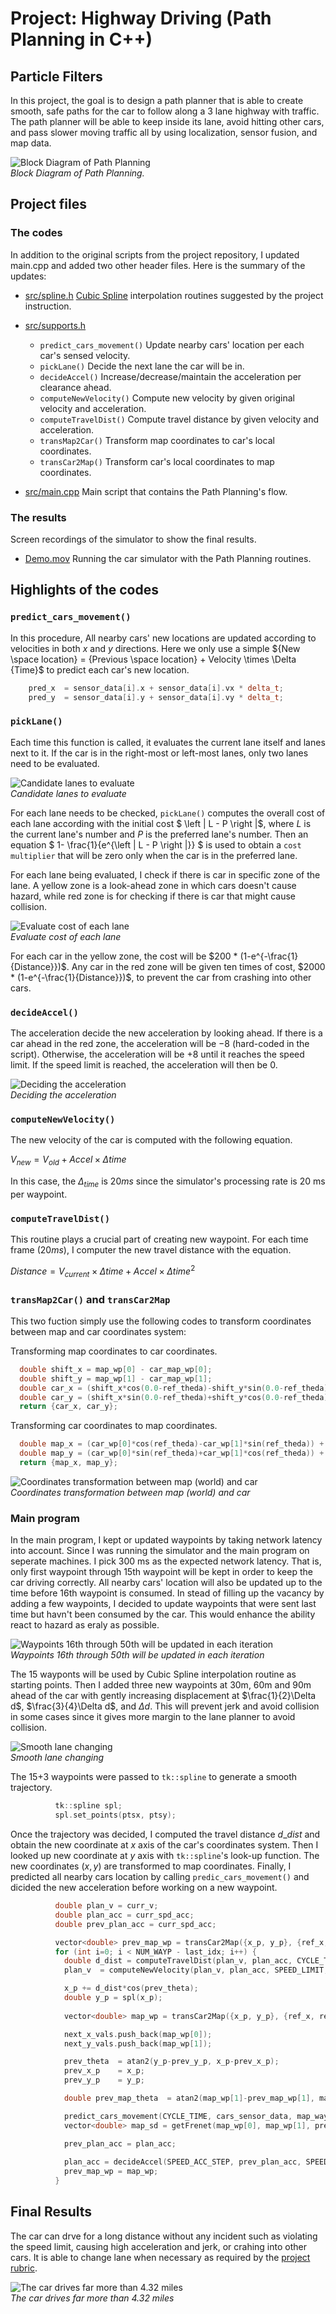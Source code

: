 
# Project: Highway Driving (Path Planning in C++)


## Particle Filters
In this project, the goal is to design a path planner that is able to create smooth, safe paths for the car to follow along a 3 lane highway with traffic. The path planner will be able to keep inside its lane, avoid hitting other cars, and pass slower moving traffic all by using localization, sensor fusion, and map data.

<p>
    <img src="./path_planning_diagram.png" alt="Block Diagram of Path Planning"/>
    <br>
    <em>Block Diagram of Path Planning.</em>
</p>

## Project files
### The codes
In addition to the original scripts from the project repository, I updated main.cpp and added two other header files.
Here is the summary of the updates:

* [src/spline.h](src/spline.h)    [Cubic Spline](https://kluge.in-chemnitz.de/opensource/spline) interpolation routines suggested by the project instruction.
* [src/supports.h](src/supports.h) 
    * `predict_cars_movement()`         Update nearby cars' location per each car's sensed velocity. 
    * `pickLane()`                      Decide the next lane the car will be in.
    * `decideAccel()`                   Increase/decrease/maintain the acceleration per clearance ahead. 
    * `computeNewVelocity()`            Compute new velocity by given original velocity and acceleration.  
    * `computeTravelDist()`             Compute travel distance by given velocity and acceleration.
    * `transMap2Car()`                  Transform map coordinates to car's local coordinates. 
    * `transCar2Map()`                  Transform car's local coordinates to map coordinates.
    
* [src/main.cpp](src/main.cpp)     Main script that contains the Path Planning's flow.


### The results
Screen recordings of the simulator to show the final results.
* [Demo.mov](Demo.mov)            Running the car simulator with the Path Planning routines.

## Highlights of the codes 

### `predict_cars_movement()`
In this procedure, All nearby cars' new locations are updated according to velocities in both $x$ and $y$ directions.
Here we only use a simple ${New \space location} = {Previous \space location} + Velocity \times \Delta {Time}$ to predict each car's new location.
```cpp
    pred_x  = sensor_data[i].x + sensor_data[i].vx * delta_t;
    pred_y  = sensor_data[i].y + sensor_data[i].vy * delta_t;
```

### `pickLane()`
Each time this function is called, it evaluates the current lane itself and lanes next to it.  If the car is in the right-most or left-most lanes, only two lanes need to be evaluated. 

<p>
    <img src="./lanes_to_check.png" alt="Candidate lanes to evaluate"/>
    <br>
    <em>Candidate lanes to evaluate</em>
</p>

For each lane needs to be checked, `pickLane()` computes the overall cost of each lane according with the initial cost $ \left | L - P \right |$, where $L$ is the current lane's number and $P$ is the preferred lane's number. 
Then an equation $ 1- \frac{1}{e^{\left | L - P \right |}} $ is used to obtain a `cost multiplier` that will be zero only when the car is in the preferred lane.

For each lane being evaluated, I check if there is car in specific zone of the lane. A yellow zone is a look-ahead zone in which cars doesn't cause hazard, while red zone is for checking if there is car that might cause collision.

<p>
    <img src="./cost_evaluation.png" alt="Evaluate cost of each lane"/>
    <br>
    <em>Evaluate cost of each lane</em>
</p>

For each car in the yellow zone, the cost will be $200 * (1-e^{-\frac{1}{Distance}})$.  Any car in the red zone will be given ten times of cost, $2000 * (1-e^{-\frac{1}{Distance}})$, to prevent the car from crashing into other cars.


### `decideAccel()`
The acceleration decide the new acceleration by looking ahead.  If there is a car ahead in the red zone, the acceleration will be $-8$ (hard-coded in the script).  Otherwise, the acceleration will be $+8$ until it reaches the speed limit.  If the speed limit is reached, the acceleration will then be $0$.

<p>
    <img src="./acceleration_control.png" alt="Deciding the acceleration"/>
    <br>
    <em>Deciding the acceleration</em>
</p>


### `computeNewVelocity()`
The new velocity of the car is computed with the following equation.

$V_{new} = V_{old} + Accel \times \Delta {time}$

In this case, the $\Delta_{time}$ is $20 ms$ since the simulator's processing rate is 20 ms per waypoint.

### `computeTravelDist()`
This routine plays a crucial part of creating new waypoint. For each time frame $(20 ms)$, I computer the new travel distance with the equation.

$Distance = V_{current} \times {\Delta {time}} + Accel \times {\Delta {time}}^2$


### `transMap2Car()` and `transCar2Map`
This two fuction simply use the following codes to transform coordinates between map and car coordinates system:

Transforming map coordinates to car coordinates.
```cpp
  double shift_x = map_wp[0] - car_map_wp[0];
  double shift_y = map_wp[1] - car_map_wp[1];
  double car_x = (shift_x*cos(0.0-ref_theda)-shift_y*sin(0.0-ref_theda));
  double car_y = (shift_x*sin(0.0-ref_theda)+shift_y*cos(0.0-ref_theda));
  return {car_x, car_y};
```

Transforming car coordinates to map coordinates.
```cpp
  double map_x = (car_wp[0]*cos(ref_theda)-car_wp[1]*sin(ref_theda)) + car_map_wp[0];
  double map_y = (car_wp[0]*sin(ref_theda)+car_wp[1]*cos(ref_theda)) + car_map_wp[1];
  return {map_x, map_y};
```
<p>
    <img src="./coordinates_trans.png" alt="Coordinates transformation between map (world) and car"/>
    <br>
    <em>Coordinates transformation between map (world) and car</em>
</p>

### Main program
In the main program, I kept or updated waypoints by taking network latency into account. Since I was running the simulator and the main program on seperate machines. I pick 300 ms as the expected network latency.  That is, only first waypoint through 15th waypoint will be kept in order to keep the car driving correctly. All nearby cars' location will also be updated up to the time before 16th waypoint is consumed.  In stead of filling up the vacancy by adding a few waypoints, I decided to update waypoints that were sent last time but havn't been consumed by the car.
This would enhance the ability react to hazard as eraly as possible.

<p>
    <img src="./waypoints.png" alt="Waypoints 16th through 50th will be updated in each iteration"/>
    <br>
    <em>Waypoints 16th through 50th will be updated in each iteration</em>
</p>


The 15 wayponts will be used by Cubic Spline interpolation routine as starting points. Then I added three new waypoints at 30m, 60m and 90m ahead of the car with gently increasing displacement at $\frac{1}{2}\Delta d$, $\frac{3}{4}\Delta d$, and $\Delta d$.  This will prevent jerk and avoid collision in some cases since it gives more margin to the lane planner to avoid collision. 

<p>
    <img src="./lane_changing.png" alt="Smooth lane changing"/>
    <br>
    <em>Smooth lane changing</em>
</p>

The 15+3 waypoints were passed to `tk::spline` to generate a smooth trajectory.

```cpp
          tk::spline spl;
          spl.set_points(ptsx, ptsy);
```

Once the trajectory was decided, I computed the travel distance ${d\_dist}$ and obtain the new coordinate at $x$ axis of the car's coordinates system.  Then I looked up new coordinate at $y$ axis with `tk::spline`'s look-up function.
The new coordinates $(x, y)$ are transformed to map coordinates.  Finally, I predicted all nearby cars location by calling `predic_cars_movement()` and dicided the new acceleration before working on a new waypoint.

```cpp
          double plan_v = curr_v;
          double plan_acc = curr_spd_acc;
          double prev_plan_acc = curr_spd_acc;

          vector<double> prev_map_wp = transCar2Map({x_p, y_p}, {ref_x, ref_y}, ref_theta);
          for (int i=0; i < NUM_WAYP - last_idx; i++) {
            double d_dist = computeTravelDist(plan_v, plan_acc, CYCLE_TIME);
            plan_v  = computeNewVelocity(plan_v, plan_acc, SPEED_LIMIT, CYCLE_TIME);

            x_p += d_dist*cos(prev_theta);
            double y_p = spl(x_p);
              
            vector<double> map_wp = transCar2Map({x_p, y_p}, {ref_x, ref_y}, ref_theta);

            next_x_vals.push_back(map_wp[0]);
            next_y_vals.push_back(map_wp[1]);

            prev_theta  = atan2(y_p-prev_y_p, x_p-prev_x_p);
            prev_x_p    = x_p;
            prev_y_p    = y_p;

            double prev_map_theta  = atan2(map_wp[1]-prev_map_wp[1], map_wp[0]-prev_map_wp[0]);

            predict_cars_movement(CYCLE_TIME, cars_sensor_data, map_waypoints_x, map_waypoints_y);
            vector<double> map_sd = getFrenet(map_wp[0], map_wp[1], prev_map_theta, map_waypoints_x, map_waypoints_y);

            prev_plan_acc = plan_acc;
              
            plan_acc = decideAccel(SPEED_ACC_STEP, prev_plan_acc, SPEED_LIMIT, plan_v, HEAD_SAFE_DIST+plan_v, map_sd[0], LANE_WIDTH, map_sd[1], cars_sensor_data);
            prev_map_wp = map_wp;
          }

```


## Final Results
The car can drve for a long distance without any incident such as violating the speed limit, causing high acceleration and jerk, or crahing into other cars. It is able to change lane when necessary as required by the [project rubric](https://review.udacity.com/#!/rubrics/1971/view).   
<p>
    <img src="./result.png" alt="The car drives far more than 4.32 miles"/>
    <br>
    <em>The car drives far more than 4.32 miles</em>
</p>




